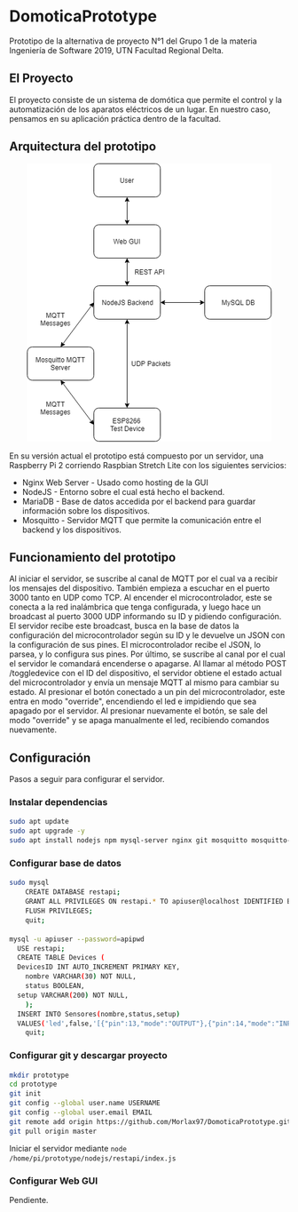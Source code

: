 # DomoticaPrototype

Prototipo de la alternativa de proyecto N°1 del Grupo 1 de la materia Ingeniería de Software 2019, UTN Facultad Regional Delta.

## El Proyecto

El proyecto consiste de un sistema de domótica que permite el control y la automatización de los aparatos eléctricos de un lugar. En nuestro caso, pensamos en su aplicación práctica dentro de la facultad.

## Arquitectura del prototipo

<p align="center"> <img src="https://github.com/Morlax97/DomoticaPrototype/blob/master/Prototype.png" alt="Prototype Architecture"> </p>

En su versión actual el prototipo está compuesto por un servidor, una Raspberry Pi 2 corriendo Raspbian Stretch Lite con los siguientes servicios:

  * Nginx Web Server - Usado como hosting de la GUI
  * NodeJS - Entorno sobre el cual está hecho el backend.
  * MariaDB - Base de datos accedida por el backend para guardar información sobre los dispositivos.
  * Mosquitto - Servidor MQTT que permite la comunicación entre el backend y los dispositivos.

## Funcionamiento del prototipo

Al iniciar el servidor, se suscribe al canal de MQTT por el cual va a recibir los mensajes del dispositivo. También empieza a escuchar en el puerto 3000 tanto en UDP como TCP.
Al encender el microcontrolador, este se conecta a la red inalámbrica que tenga configurada, y luego hace un broadcast al puerto 3000 UDP informando su ID y pidiendo configuración. El servidor recibe este broadcast, busca en la base de datos la configuración del microcontrolador según su ID y le devuelve un JSON con la configuración de sus pines. El microcontrolador recibe el JSON, lo parsea, y lo configura sus pines. Por último, se suscribe al canal por el cual el servidor le comandará encenderse o apagarse.
Al llamar al método POST /toggledevice con el ID del dispositivo, el servidor obtiene el estado actual del microcontrolador y envía un mensaje MQTT al mismo para cambiar su estado.
Al presionar el botón conectado a un pin del microcontrolador, este entra en modo "override", encendiendo el led e impidiendo que sea apagado por el servidor. Al presionar nuevamente el botón, se sale del modo "override" y se apaga manualmente el led, recibiendo comandos nuevamente.

## Configuración

Pasos a seguir para configurar el servidor.

### Instalar dependencias

```bash
sudo apt update
sudo apt upgrade -y
sudo apt install nodejs npm mysql-server nginx git mosquitto mosquitto-clients -y
```

### Configurar base de datos

```bash
sudo mysql
	CREATE DATABASE restapi;
	GRANT ALL PRIVILEGES ON restapi.* TO apiuser@localhost IDENTIFIED BY 'apipwd';
	FLUSH PRIVILEGES;
	quit;

mysql -u apiuser --password=apipwd
  USE restapi;
  CREATE TABLE Devices (
  DevicesID INT AUTO_INCREMENT PRIMARY KEY,
	nombre VARCHAR(30) NOT NULL,
	status BOOLEAN,
  setup VARCHAR(200) NOT NULL,
	);
  INSERT INTO Sensores(nombre,status,setup)
  VALUES('led',false,'[{"pin":13,"mode":"OUTPUT"},{"pin":14,"mode":"INPUT_PULLUP"}]')
	quit;
```
### Configurar git y descargar proyecto

```bash
mkdir prototype
cd prototype
git init
git config --global user.name USERNAME
git config --global user.email EMAIL
git remote add origin https://github.com/Morlax97/DomoticaPrototype.git
git pull origin master
```
Iniciar el servidor mediante ``` node /home/pi/prototype/nodejs/restapi/index.js ```

### Configurar Web GUI

Pendiente.
